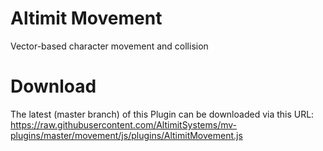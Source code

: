 # Altimit Movement
Vector-based character movement and collision

# Download
The latest (master branch) of this Plugin can be downloaded via this URL: https://raw.githubusercontent.com/AltimitSystems/mv-plugins/master/movement/js/plugins/AltimitMovement.js